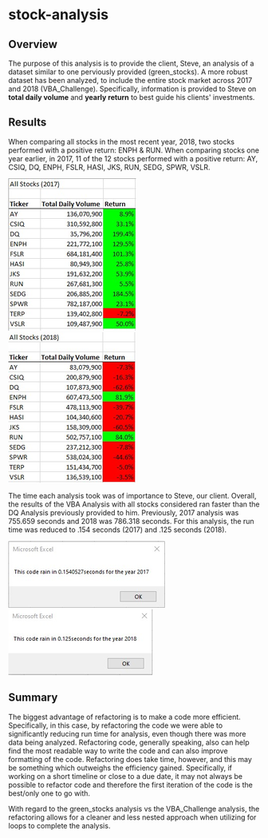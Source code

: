 # stock-analysis

## Overview
The purpose of this analysis is to provide the client, Steve, an analysis of a dataset similar to one perviously provided (green_stocks). A more robust dataset has been analyzed, to include the entire stock market across 2017 and 2018 (VBA_Challenge). Specifically, information is provided to Steve on **total daily volume** and **yearly return** to best guide his clients' investments. 

## Results
When comparing all stocks in the most recent year, 2018, two stocks performed with a positive return: ENPH & RUN. When comparing stocks one year earlier, in 2017, 11 of the 12 stocks performed with a positive return: AY, CSIQ, DQ, ENPH, FSLR, HASI, JKS, RUN, SEDG, SPWR, VSLR. 

![2017Results](https://github.com/tarajarell/stock-analysis/blob/master/resources/2017%20Results.jpg)
![2018Results](https://github.com/tarajarell/stock-analysis/blob/master/resources/2018%20Results.jpg)

The time each analysis took was of importance to Steve, our client. Overall, the results of the VBA Analysis with all stocks considered ran faster than the DQ Analysis previously provided to him. Previously, 2017 analysis was 755.659 seconds and 2018 was 786.318 seconds. For this analysis, the run time was reduced to .154 seconds (2017) and .125 seconds (2018).

![2017Timer](https://github.com/tarajarell/stock-analysis/blob/master/resources/2017.jpg)
![2018Timer](https://github.com/tarajarell/stock-analysis/blob/master/resources/2018.jpg)

## Summary
The biggest advantage of refactoring is to make a code more efficient. Specifically, in this case, by refactoring the code we were able to significantly reducing run time for analysis, even though there was more data being analyzed. Refactoring code, generally speaking, also can help find the most readable way to write the code and can also improve formatting of the code.
Refactoring does take time, however, and this may be something which outweighs the efficiency gained. Specifically, if working on a short timeline or close to a due date, it may not always be possible to refactor code and therefore the first iteration of the code is the best/only one to go with. 

With regard to the green_stocks analysis vs the VBA_Challenge analysis, the refactoring allows for a cleaner and less nested approach when utilizing for loops to complete the analysis.
